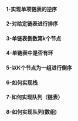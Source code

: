 
#### 1-实现单项链表的逆序
#### 2-对给定链表进行排序
#### 3-单链表倒数第k个节点
#### 4-单链表中是否有环
#### 5-以K个节点为一组进行倒序
#### 6-如何实现栈
#### 7-如何实现队列（链表）
#### 8-如何实现队列(数组)


